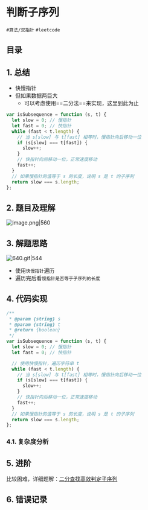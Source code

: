 
# 判断子序列


 `#算法/双指针` `#leetcode` 


## 目录
<!-- toc -->
 ## 1. 总结 

- 快慢指针
- 但如果数据两巨大
	- 可以考虑使用==二分法==来实现，这里到此为止
```javascript
var isSubsequence = function (s, t) {
  let slow = 0; // 慢指针
  let fast = 0; // 快指针
  while (fast < t.length) {
    // 当 s[slow] 与 t[fast] 相等时，慢指针向后移动一位
    if (s[slow] === t[fast]) {
      slow++;
    }
    // 快指针向后移动一位，正常速度移动
    fast++;
  }
  // 如果慢指针的值等于 s 的长度，说明 s 是 t 的子序列
  return slow === s.length;
};
```

## 2. 题目及理解

![image.png|560](https://832-1310531898.cos.ap-beijing.myqcloud.com/100200a42cdfb5c4b386f9fa25baf3b1.png)

## 3. 解题思路

![640.gif|544](https://832-1310531898.cos.ap-beijing.myqcloud.com/fd27ca36abe5b0ffbc24048d5e39f11e.gif)

- 使用`快慢指针`遍历
- 遍历完后看`慢指针是否等于子序列的长度`

## 4. 代码实现

```javascript
/**
 * @param {string} s
 * @param {string} t
 * @return {boolean}
 */
var isSubsequence = function (s, t) {
  let slow = 0; // 慢指针
  let fast = 0; // 快指针

  // 使用快慢指针，遍历字符串 t
  while (fast < t.length) {
    // 当 s[slow] 与 t[fast] 相等时，慢指针向后移动一位
    if (s[slow] === t[fast]) {
      slow++;
    }
    // 快指针向后移动一位，正常速度移动
    fast++;
  }
  // 如果慢指针的值等于 s 的长度，说明 s 是 t 的子序列
  return slow === s.length;
};

```

### 4.1. 复杂度分析

## 5. 进阶

比较困难，详细题解：[二分查找高效判定子序列](https://labuladong.online/algo/frequency-interview/binary-search-subsequence/)

## 6. 错误记录